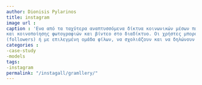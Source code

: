 ```yaml
---
author: Dionisis Pylarinos
title: instagram
image url : 
caption : 'Eνα από τα ταχύτερα αναπτυσσόμενα δίκτυα κοινωνικών μέσων παγκοσμίως το instagram σου δινει την δυνατοτηταπεξεργασίας 
και κοινοποίησης φωτογραφιών και βίντεο στο διαδίκτυο. Οι χρήστες μπορούν να μοιράζονται φωτογραφίες και βίντεο με τους ακολούθους τους 
(followers) ή με επιλεγμένη ομάδα φίλων, να σχολιάζουν και να δηλώνουν ότι μια δημοσίευση τους αρέσει.'
categories : 
-case-study 
-models
tags:
-instagram 
permalink: "/instagall/gramllery/"
---
```

